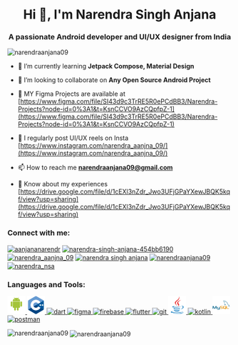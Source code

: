 <h1 align="center">Hi 👋, I'm Narendra Singh Anjana</h1>
<h3 align="center">A passionate Android developer and UI/UX designer from India</h3>

<p align="left"> <img src="https://komarev.com/ghpvc/?username=narendraanjana09&label=Profile%20views&color=0e75b6&style=flat" alt="narendraanjana09" /> </p>

- 🌱 I’m currently learning **Jetpack Compose, Material Design**

- 👯 I’m looking to collaborate on **Any Open Source Android Project**

- 🎨 MY Figma Projects are available at [https://www.figma.com/file/SI43d9c3TrRE5R0ePCdBB3/Narendra-Projects?node-id=0%3A1&t=KsnCCVO9AzCQpfpZ-1](https://www.figma.com/file/SI43d9c3TrRE5R0ePCdBB3/Narendra-Projects?node-id=0%3A1&t=KsnCCVO9AzCQpfpZ-1)

- 📝 I regularly post UI/UX reels on Insta [https://www.instagram.com/narendra_aanjna_09/](https://www.instagram.com/narendra_aanjna_09/)

- 📫 How to reach me **narendraanjana09@gmail.com**

- 📄 Know about my experiences [https://drive.google.com/file/d/1cEXl3nZdr_Jwo3UFjGPaYXewJBQK5kqf/view?usp=sharing](https://drive.google.com/file/d/1cEXl3nZdr_Jwo3UFjGPaYXewJBQK5kqf/view?usp=sharing)

<h3 align="left">Connect with me:</h3>
<p align="left">
<a href="https://twitter.com/aanjananarendr" target="blank"><img align="center" src="https://raw.githubusercontent.com/rahuldkjain/github-profile-readme-generator/master/src/images/icons/Social/twitter.svg" alt="aanjananarendr" height="30" width="40" /></a>
<a href="https://linkedin.com/in/narendra-singh-anjana-454bb6190" target="blank"><img align="center" src="https://raw.githubusercontent.com/rahuldkjain/github-profile-readme-generator/master/src/images/icons/Social/linked-in-alt.svg" alt="narendra-singh-anjana-454bb6190" height="30" width="40" /></a>
<a href="https://instagram.com/narendra_aanjna_09" target="blank"><img align="center" src="https://raw.githubusercontent.com/rahuldkjain/github-profile-readme-generator/master/src/images/icons/Social/instagram.svg" alt="narendra_aanjna_09" height="30" width="40" /></a>
<a href="https://www.youtube.com/c/narendra singh anjana" target="blank"><img align="center" src="https://raw.githubusercontent.com/rahuldkjain/github-profile-readme-generator/master/src/images/icons/Social/youtube.svg" alt="narendra singh anjana" height="30" width="40" /></a>
<a href="https://www.hackerrank.com/narendraanjana09" target="blank"><img align="center" src="https://raw.githubusercontent.com/rahuldkjain/github-profile-readme-generator/master/src/images/icons/Social/hackerrank.svg" alt="narendraanjana09" height="30" width="40" /></a>
<a href="https://www.leetcode.com/narendra_nsa" target="blank"><img align="center" src="https://raw.githubusercontent.com/rahuldkjain/github-profile-readme-generator/master/src/images/icons/Social/leet-code.svg" alt="narendra_nsa" height="30" width="40" /></a>
</p>

<h3 align="left">Languages and Tools:</h3>
<p align="left"> <a href="https://developer.android.com" target="_blank" rel="noreferrer"> <img src="https://raw.githubusercontent.com/devicons/devicon/master/icons/android/android-original-wordmark.svg" alt="android" width="40" height="40"/> </a> <a href="https://www.w3schools.com/cpp/" target="_blank" rel="noreferrer"> <img src="https://raw.githubusercontent.com/devicons/devicon/master/icons/cplusplus/cplusplus-original.svg" alt="cplusplus" width="40" height="40"/> </a> <a href="https://dart.dev" target="_blank" rel="noreferrer"> <img src="https://www.vectorlogo.zone/logos/dartlang/dartlang-icon.svg" alt="dart" width="40" height="40"/> </a> <a href="https://www.figma.com/" target="_blank" rel="noreferrer"> <img src="https://www.vectorlogo.zone/logos/figma/figma-icon.svg" alt="figma" width="40" height="40"/> </a> <a href="https://firebase.google.com/" target="_blank" rel="noreferrer"> <img src="https://www.vectorlogo.zone/logos/firebase/firebase-icon.svg" alt="firebase" width="40" height="40"/> </a> <a href="https://flutter.dev" target="_blank" rel="noreferrer"> <img src="https://www.vectorlogo.zone/logos/flutterio/flutterio-icon.svg" alt="flutter" width="40" height="40"/> </a> <a href="https://git-scm.com/" target="_blank" rel="noreferrer"> <img src="https://www.vectorlogo.zone/logos/git-scm/git-scm-icon.svg" alt="git" width="40" height="40"/> </a> <a href="https://www.java.com" target="_blank" rel="noreferrer"> <img src="https://raw.githubusercontent.com/devicons/devicon/master/icons/java/java-original.svg" alt="java" width="40" height="40"/> </a> <a href="https://kotlinlang.org" target="_blank" rel="noreferrer"> <img src="https://www.vectorlogo.zone/logos/kotlinlang/kotlinlang-icon.svg" alt="kotlin" width="40" height="40"/> </a> <a href="https://www.mysql.com/" target="_blank" rel="noreferrer"> <img src="https://raw.githubusercontent.com/devicons/devicon/master/icons/mysql/mysql-original-wordmark.svg" alt="mysql" width="40" height="40"/> </a> <a href="https://postman.com" target="_blank" rel="noreferrer"> <img src="https://www.vectorlogo.zone/logos/getpostman/getpostman-icon.svg" alt="postman" width="40" height="40"/> </a> </p>

<p><img align="left" src="https://github-readme-stats.vercel.app/api/top-langs?username=narendraanjana09&show_icons=true&locale=en&layout=compact" alt="narendraanjana09" /></p>

<p>&nbsp;<img align="center" src="https://github-readme-stats.vercel.app/api?username=narendraanjana09&show_icons=true&locale=en" alt="narendraanjana09" /></p>
